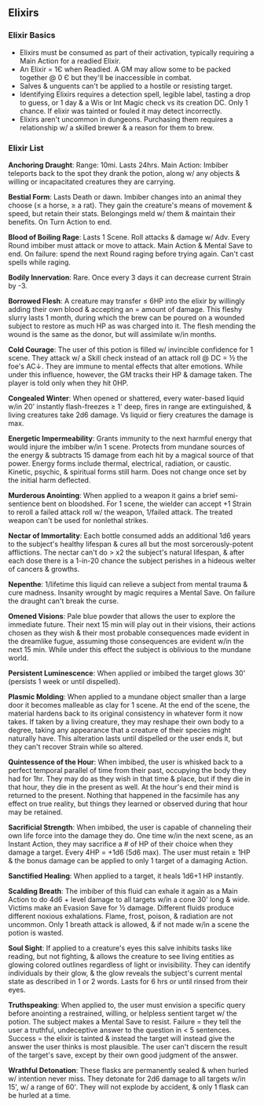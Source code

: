 ## Elixirs

### Elixir Basics
- Elixirs must be consumed as part of their activation, typically requiring a Main Action for a readied Elixir.
- An Elixir = 1Є when Readied. A GM may allow some to be packed together @ 0 Є but they'll be inaccessible in combat.
- Salves & unguents can't be applied to a hostile or resisting target.
- Identifying Elixirs requires a detection spell, legible label, tasting a drop to guess, or 1 day & a Wis or Int Magic check vs its creation DC. Only 1 chance. If elixir was tainted or fouled it may detect incorrectly.
- Elixirs aren't uncommon in dungeons. Purchasing them requires a relationship w/ a skilled brewer & a reason for them to brew.

### Elixir List

**Anchoring Draught**: Range: 10mi. Lasts 24hrs. Main Action: Imbiber teleports back to the spot they drank the potion, along w/ any objects & willing or incapacitated creatures they are carrying.

**Bestial Form**: Lasts Death or dawn. Imbiber changes into an animal they choose (≤ a horse, ≥ a rat). They gain the creature's means of movement & speed, but retain their stats. Belongings meld w/ them & maintain their benefits. On Turn Action to end.

**Blood of Boiling Rage**: Lasts 1 Scene. Roll attacks & damage w/ Adv. Every Round imbiber must attack or move to attack. Main Action & Mental Save to end. On failure: spend the next Round raging before trying again. Can't cast spells while raging.

**Bodily Innervation**: Rare. Once every 3 days it can decrease current Strain by -3.

**Borrowed Flesh**: A creature may transfer ≤ 6HP into the elixir by willingly adding their own blood & accepting an = amount of damage. This fleshy slurry lasts 1 month, during which the brew can be poured on a wounded subject to restore as much HP as was charged into it. The flesh mending the wound is the same as the donor, but will assimilate w/in months.

**Cold Courage**: The user of this potion is filled w/ invincible confidence for 1 scene. They attack w/ a Skill check instead of an attack roll @ DC = ½ the foe's AC↓. They are immune to mental effects that alter emotions. While under this influence, however, the GM tracks their HP & damage taken. The player is told only when they hit 0HP.

**Congealed Winter**: When opened or shattered, every water-based liquid w/in 20' instantly flash-freezes ≥ 1' deep, fires in range are extinguished, & living creatures take 2d6 damage. Vs liquid or fiery creatures the damage is max.

**Energetic Impermeability**: Grants immunity to the next harmful energy that would injure the imbiber w/in 1 scene. Protects from mundane sources of the energy & subtracts 15 damage from each hit by a magical source of that power. Energy forms include thermal, electrical, radiation, or caustic. Kinetic, psychic, & spiritual forms still harm. Does not change once set by the initial harm deflected.

**Murderous Anointing**: When applied to a weapon it gains a brief semi-sentience bent on bloodshed. For 1 scene, the wielder can accept +1 Strain to reroll a failed attack roll w/ the weapon, 1/failed attack. The treated weapon can't be used for nonlethal strikes.

**Nectar of Immortality**: Each bottle consumed adds an additional 1d6 years to the subject's healthy lifespan & cures all but the most sorcerously-potent afflictions. The nectar can't do > x2 the subject's natural lifespan, & after each dose there is a 1-in-20 chance the subject perishes in a hideous welter of cancers & growths.

**Nepenthe**: 1/lifetime this liquid can relieve a subject from mental trauma & cure madness. Insanity wrought by magic requires a Mental Save. On failure the draught can't break the curse.

**Omened Visions**: Pale blue powder that allows the user to explore the immediate future. Their next 15 min will play out in their visions, their actions chosen as they wish & their most probable consequences made evident in the dreamlike fugue, assuming those consequences are evident w/in the next 15 min. While under this effect the subject is oblivious to the mundane world.

**Persistent Luminescence**: When applied or imbibed the target glows 30' (persists 1 week or until dispelled).

**Plasmic Molding**: When applied to a mundane object smaller than a large door it becomes malleable as clay for 1 scene. At the end of the scene, the material hardens back to its original consistency in whatever form it now takes. If taken by a living creature, they may reshape their own body to a degree, taking any appearance that a creature of their species might naturally have. This alteration lasts until dispelled or the user ends it, but they can't recover Strain while so altered.

**Quintessence of the Hour**: When imbibed, the user is whisked back to a perfect temporal parallel of time from their past, occupying the body they had for 1hr. They may do as they wish in that time & place, but if they die in that hour, they die in the present as well. At the hour's end their mind is returned to the present. Nothing that happened in the facsimile has any effect on true reality, but things they learned or observed during that hour may be retained.

**Sacrificial Strength**: When imbibed, the user is capable of channeling their own life force into the damage they do. One time w/in the next scene, as an Instant Action, they may sacrifice a # of HP of their choice when they damage a target. Every 4HP = +1d6 (5d6 max). The user must retain ≥ 1HP & the bonus damage can be applied to only 1 target of a damaging Action.

**Sanctified Healing**: When applied to a target, it heals 1d6+1 HP instantly.

**Scalding Breath**: The imbiber of this fluid can exhale it again as a Main Action to do 4d6 + level damage to all targets w/in a cone 30' long & wide. Victims make an Evasion Save for ½ damage. Different fluids produce different noxious exhalations. Flame, frost, poison, & radiation are not uncommon. Only 1 breath attack is allowed, & if not made w/in a scene the potion is wasted.

**Soul Sight**: If applied to a creature's eyes this salve inhibits tasks like reading, but not fighting, & allows the creature to see living entities as glowing colored outlines regardless of light or invisibility. They can identify individuals by their glow, & the glow reveals the subject's current mental state as described in 1 or 2 words. Lasts for 6 hrs or until rinsed from their eyes.

**Truthspeaking**: When applied to, the user must envision a specific query before anointing a restrained, willing, or helpless sentient target w/ the potion. The subject makes a Mental Save to resist. Failure = they tell the user a truthful, undeceptive answer to the question in < 5 sentences. Success = the elixir is tainted & instead the target will instead give the answer the user thinks is most plausible. The user can't discern the result of the target's save, except by their own good judgment of the answer.

**Wrathful Detonation**: These flasks are permanently sealed & when hurled w/ intention never miss. They detonate for 2d6 damage to all targets w/in 15', w/ a range of 60'. They will not explode by accident, & only 1 flask can be hurled at a time.